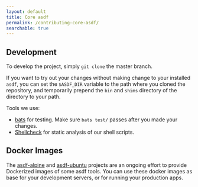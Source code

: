 ```yaml
---
layout: default
title: Core asdf
permalink: /contributing-core-asdf/
searchable: true
---
```

## Development

To develop the project, simply `git clone` the master branch.

If you want to try out your changes without making change to your installed `asdf`, you can set the `$ASDF_DIR` variable to the path where you cloned the repository, and temporarily prepend the `bin` and `shims` directory of the directory to your path.

Tools we use:

- [bats](https://github.com/bats-core/bats-core) for testing. Make sure
  `bats test/` passes after you made your changes.
- [Shellcheck](https://github.com/koalaman/shellcheck) for static analysis of our shell scripts.

## Docker Images

The [asdf-alpine][asdf-alpine] and [asdf-ubuntu][asdf-ubuntu] projects are an
ongoing effort to provide Dockerized images of some asdf tools. You can use
these docker images as base for your development servers, or for running your
production apps.

[asdf-alpine]: https://github.com/vic/asdf-alpine
[asdf-ubuntu]: https://github.com/vic/asdf-ubuntu
